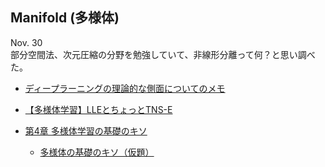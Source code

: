 ## Manifold (多様体)

Nov. 30  
部分空間法、次元圧縮の分野を勉強していて、非線形分離って何？と思い調べた。  
* [ディープラーニングの理論的な側面についてのメモ](http://s0sem0y.hatenablog.com/entry/2017/06/11/023858)

* [【多様体学習】LLEとちょっとTNS-E](http://s0sem0y.hatenablog.com/entry/2017/07/06/133450)

* [第4章 多様体学習の基礎のキソ](http://www.math.titech.ac.jp/~kawahira/courses/kiso/04-mfd.pdf)
    * [多様体の基礎のキソ（仮題）](http://www.math.titech.ac.jp/~kawahira/courses/kiso.html)
